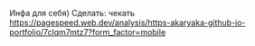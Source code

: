 Инфа для себя)
Сделать:
чекать https://pagespeed.web.dev/analysis/https-akaryaka-github-io-portfolio/7clqm7mtz7?form_factor=mobile
